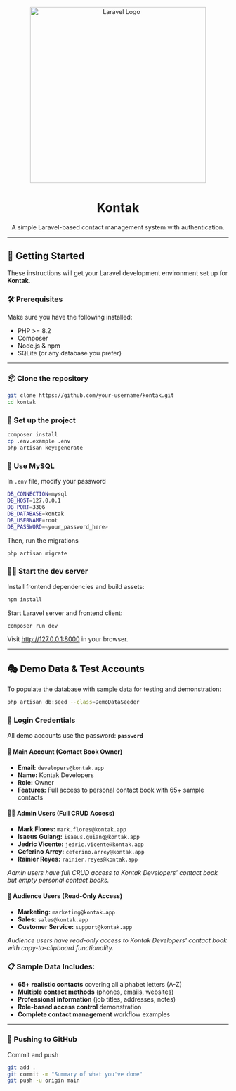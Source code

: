 <p align="center">
  <a href="https://laravel.com" target="_blank">
    <img src="https://raw.githubusercontent.com/laravel/art/master/logo-lockup/5%20SVG/2%20CMYK/1%20Full%20Color/laravel-logolockup-cmyk-red.svg" width="400" alt="Laravel Logo">
  </a>
</p>

<h1 align="center">Kontak</h1>

<p align="center">
  A simple Laravel-based contact management system with authentication.
</p>

---

## 🚀 Getting Started

These instructions will get your Laravel development environment set up for **Kontak**.

### 🛠️ Prerequisites

Make sure you have the following installed:

-   PHP >= 8.2
-   Composer
-   Node.js & npm
-   SQLite (or any database you prefer)

---

### 📦 Clone the repository

```bash
git clone https://github.com/your-username/kontak.git
cd kontak
```

### 🔧 Set up the project

```bash
composer install
cp .env.example .env
php artisan key:generate
```

### 🧱 Use MySQL

In `.env` file, modify your password

```bash
DB_CONNECTION=mysql
DB_HOST=127.0.0.1
DB_PORT=3306
DB_DATABASE=kontak
DB_USERNAME=root
DB_PASSWORD=<your_password_here>
```

Then, run the migrations

```bash
php artisan migrate
```

### 🧑‍💻 Start the dev server

Install frontend dependencies and build assets:

```bash
npm install
```

Start Laravel server and frontend client:

```bash
composer run dev
```

Visit http://127.0.0.1:8000 in your browser.

---

## 🎭 Demo Data & Test Accounts

To populate the database with sample data for testing and demonstration:

```bash
php artisan db:seed --class=DemoDataSeeder
```

### 👤 Login Credentials

All demo accounts use the password: **`password`**

#### 🏢 Main Account (Contact Book Owner)
- **Email:** `developers@kontak.app`
- **Name:** Kontak Developers
- **Role:** Owner
- **Features:** Full access to personal contact book with 65+ sample contacts

#### 👨‍💼 Admin Users (Full CRUD Access)
- **Mark Flores:** `mark.flores@kontak.app`
- **Isaeus Guiang:** `isaeus.guiang@kontak.app`
- **Jedric Vicente:** `jedric.vicente@kontak.app`
- **Ceferino Arrey:** `ceferino.arrey@kontak.app`
- **Rainier Reyes:** `rainier.reyes@kontak.app`

*Admin users have full CRUD access to Kontak Developers' contact book but empty personal contact books.*

#### 👥 Audience Users (Read-Only Access)
- **Marketing:** `marketing@kontak.app`
- **Sales:** `sales@kontak.app`
- **Customer Service:** `support@kontak.app`

*Audience users have read-only access to Kontak Developers' contact book with copy-to-clipboard functionality.*

### 📋 Sample Data Includes:
- **65+ realistic contacts** covering all alphabet letters (A-Z)
- **Multiple contact methods** (phones, emails, websites)
- **Professional information** (job titles, addresses, notes)
- **Role-based access control** demonstration
- **Complete contact management** workflow examples

---

### 🔄 Pushing to GitHub

Commit and push

```bash
git add .
git commit -m "Summary of what you've done"
git push -u origin main
```
